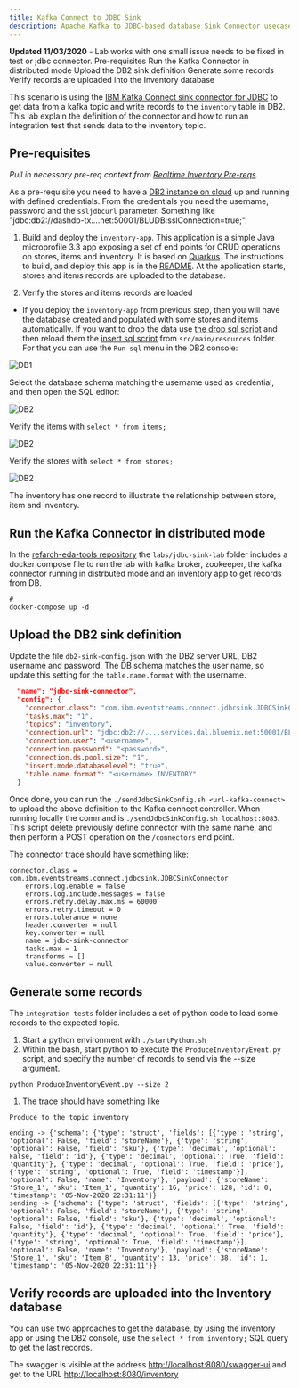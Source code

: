 ```yaml
---
title: Kafka Connect to JDBC Sink
description: Apache Kafka to JDBC-based database Sink Connector usecase
---
```


<InlineNotification kind="warning">
<strong>Updated 11/03/2020</strong> - Lab works with one small issue needs to be fixed in test or jdbc connector.
</InlineNotification>

<AnchorLinks>
<AnchorLink>Pre-requisites</AnchorLink>
<AnchorLink>Run the Kafka Connector in distributed mode</AnchorLink>
<AnchorLink>Upload the DB2 sink definition</AnchorLink>
<AnchorLink>Generate some records</AnchorLink>
<AnchorLink>Verify records are uploaded into the Inventory database</AnchorLink>
</AnchorLinks>

This scenario is using the [IBM Kafka Connect sink connector for JDBC](https://github.com/ibm-messaging/kafka-connect-jdbc-sink) to get data from a kafka topic and write records to the `inventory` table in DB2. This lab explain the definition of the connector and how to run an integration test that sends data to the inventory topic.

## Pre-requisites

_Pull in necessary pre-req context from [Realtime Inventory Pre-reqs](/scenarios/realtime-inventory/#general-pre-requisites)._

As a pre-requisite you need to have a [DB2 instance on cloud](https://cloud.ibm.com/docs/Db2onCloud?topic=Db2onCloud-getting-started) up and running with defined credentials. From the credentials you need the username, password and the `ssljdbcurl` parameter. Something like "jdbc:db2://dashdb-tx....net:50001/BLUDB:sslConnection=true;".

1. Build and deploy the `inventory-app`. This application is a simple Java microprofile 3.3 app exposing a set of end points for CRUD operations on stores, items and inventory. It is based on [Quarkus](https:quarkus.io). The instructions to build, and deploy this app is in the [README](https://github.com/ibm-cloud-architecture/refarch-eda-inventory-app/). At the application starts, stores and items records are uploaded to the database.

1. Verify the stores and items records are loaded

  * If you deploy the `inventory-app` from previous step, then you will have the database created and populated with some stores and items automatically. If you want to drop the data use [the drop sql script](https://raw.githubusercontent.com/ibm-cloud-architecture/refarch-eda-inventory-app/master/src/main/resources/drop.sql) and then reload them the [insert sql script](https://raw.githubusercontent.com/ibm-cloud-architecture/refarch-eda-inventory-app/master/src/main/resources/import.sql) from `src/main/resources` folder. For that you can use the `Run sql` menu in the DB2 console:

  ![DB1](./images/db2-1.png)

  Select the database schema matching the username used as credential, and then open the SQL editor:

  ![DB2](./images/db2-2.png)

  Verify the items with `select * from items;`

   ![DB2](./images/db2-3.png)

  Verify the stores with `select * from stores;`

  ![DB2](./images/db2-4.png)

  The inventory has one record to illustrate the relationship between store, item and inventory.

## Run the Kafka Connector in distributed mode

In the [refarch-eda-tools repository](https://github.com/ibm-cloud-architecture/refarch-eda-tools) the `labs/jdbc-sink-lab` folder includes a docker compose file to run the lab with kafka broker, zookeeper, the kafka connector running in distrbuted mode and an inventory app to get records from DB.

```shell
# 
docker-compose up -d
```

## Upload the DB2 sink definition

Update the file `db2-sink-config.json` with the DB2 server URL, DB2 username and password. The DB schema matches the user name, so update this setting for the `table.name.format` with the username.

```json
  "name": "jdbc-sink-connector",
  "config": {
    "connector.class": "com.ibm.eventstreams.connect.jdbcsink.JDBCSinkConnector",
    "tasks.max": "1",
    "topics": "inventory",
    "connection.url": "jdbc:db2://....services.dal.bluemix.net:50001/BLUDB:sslConnection=true;",
    "connection.user": "<username>",
    "connection.password": "<password>",
    "connection.ds.pool.size": "1",
    "insert.mode.databaselevel": "true",
    "table.name.format": "<username>.INVENTORY"
  }
```

Once done, you can run the `./sendJdbcSinkConfig.sh <url-kafka-connect>` to upload the above definition to the Kafka connect controller. When running locally the command is `./sendJdbcSinkConfig.sh localhost:8083`. This script delete previously define connector with the same name, and then perform a POST operation on the `/connectors` end point.

The connector trace should have something like:

```logs
connector.class = com.ibm.eventstreams.connect.jdbcsink.JDBCSinkConnector
 	errors.log.enable = false
 	errors.log.include.messages = false
 	errors.retry.delay.max.ms = 60000
 	errors.retry.timeout = 0
 	errors.tolerance = none
 	header.converter = null
 	key.converter = null
 	name = jdbc-sink-connector
 	tasks.max = 1
 	transforms = []
 	value.converter = null

```

## Generate some records

The `integration-tests` folder includes a set of python code to load some records to the expected topic.

1. Start a python environment with `./startPython.sh`
1. Within the bash, start python to execute the  `ProduceInventoryEvent.py` script, and specify the number of records to send via the --size argument.

```
python ProduceInventoryEvent.py --size 2
```
1. The trace should have something like

```shell
Produce to the topic inventory

ending -> {'schema': {'type': 'struct', 'fields': [{'type': 'string', 'optional': False, 'field': 'storeName'}, {'type': 'string', 'optional': False, 'field': 'sku'}, {'type': 'decimal', 'optional': False, 'field': 'id'}, {'type': 'decimal', 'optional': True, 'field': 'quantity'}, {'type': 'decimal', 'optional': True, 'field': 'price'}, {'type': 'string', 'optional': True, 'field': 'timestamp'}], 'optional': False, 'name': 'Inventory'}, 'payload': {'storeName': 'Store_1', 'sku': 'Item_1', 'quantity': 16, 'price': 128, 'id': 0, 'timestamp': '05-Nov-2020 22:31:11'}}
sending -> {'schema': {'type': 'struct', 'fields': [{'type': 'string', 'optional': False, 'field': 'storeName'}, {'type': 'string', 'optional': False, 'field': 'sku'}, {'type': 'decimal', 'optional': False, 'field': 'id'}, {'type': 'decimal', 'optional': True, 'field': 'quantity'}, {'type': 'decimal', 'optional': True, 'field': 'price'}, {'type': 'string', 'optional': True, 'field': 'timestamp'}], 'optional': False, 'name': 'Inventory'}, 'payload': {'storeName': 'Store_1', 'sku': 'Item_8', 'quantity': 13, 'price': 38, 'id': 1, 'timestamp': '05-Nov-2020 22:31:11'}}
```

## Verify records are uploaded into the Inventory database

You can use two approaches to get the database, by using the inventory app or using the DB2 console, use the `select * from inventory;` SQL query to get the last records.

The swagger is visible at the address [http://localhost:8080/swagger-ui](http://localhost:8080/swagger-ui) and get to the URL [http://localhost:8080/inventory](http://localhost:8080/inventory)
